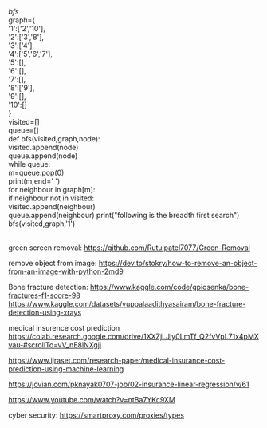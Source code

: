 *bfs*<br>
graph={<br>
    '1':['2','10'],<br>
    '2':['3','8'],<br>
    '3':['4'],<br>
    '4':['5','6','7'],<br>
    '5':[],<br>
    '6':[],<br>
    '7':[],<br>
    '8':['9'],<br>
    '9':[],<br>
    '10':[]<br>
}<br>
visited=[]<br>
queue=[]<br>
def bfs(visited,graph,node):<br>
    visited.append(node)<br>
    queue.append(node)<br>
    while queue:<br>
        m=queue.pop(0)<br>
        print(m,end=' ')<br>
        for neighbour in graph[m]:<br>
            if neighbour not in visited:<br>
                visited.append(neighbour)<br>
                queue.append(neighbour)
print("following is the breadth first search")<br>
bfs(visited,graph,'1')<br>
<br>

green screen removal:
https://github.com/Rutulpatel7077/Green-Removal

remove object from image:
https://dev.to/stokry/how-to-remove-an-object-from-an-image-with-python-2md9



Bone fracture detection:
https://www.kaggle.com/code/gpiosenka/bone-fractures-f1-score-98
https://www.kaggle.com/datasets/vuppalaadithyasairam/bone-fracture-detection-using-xrays



medical insurence cost prediction
https://colab.research.google.com/drive/1XXZjLJiy0LmTf_Q2fvVpL71x4pMXvau-#scrollTo=vV_nE8lNXgji


https://www.ijraset.com/research-paper/medical-insurance-cost-prediction-using-machine-learning


https://jovian.com/pknayak0707-job/02-insurance-linear-regression/v/61

https://www.youtube.com/watch?v=ntBa7YKc9XM


cyber security:
https://smartproxy.com/proxies/types

